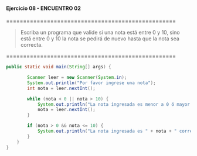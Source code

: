 #### Ejercicio 08 - ENCUENTRO 02
==================================================
> Escriba un programa que valide si una nota está entre 0 y 10, sino está entre 0 y 10 la nota se pedirá de nuevo hasta que la nota sea correcta. 

==================================================
```java
public static void main(String[] args) {

        Scanner leer = new Scanner(System.in);
        System.out.println("Por favor ingrese una nota");
        int nota = leer.nextInt();

        while (nota < 0 || nota > 10) {
            System.out.println("La nota ingresada es menor a 0 ó mayor a 10 por favor ingrese otra");
            nota = leer.nextInt();
        }

        if (nota > 0 && nota <= 10) {
            System.out.println("La nota ingresada es " + nota + " correcto!");
        }
    }
}
```





